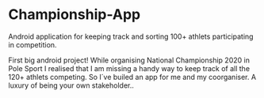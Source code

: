 # Championship-App
Android application for keeping track and sorting 100+ athlets participating in competition.

First big android project! While organising National Championship 2020 in Pole Sport I realised that I am missing a handy way to keep track of all the 120+ athlets competing. So I´ve builed an app for me and my coorganiser. A luxury of being your own stakeholder..
